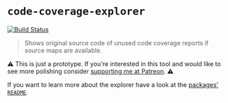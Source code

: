 # `code-coverage-explorer`

[![Build Status](https://travis-ci.org/donaldpipowitch/code-coverage-explorer.svg?branch=master)](https://travis-ci.org/donaldpipowitch/code-coverage-explorer)

> Shows original source code of unused code coverage reports if source maps are available.

⚠️ This is just a prototype. If you're interested in this tool and would like to see more polishing consider [supporting me at Patreon](https://www.patreon.com/donaldpipowitch). ⚠️

If you want to learn more about the explorer have a look at the [packages' `README`](./packages/code-coverage-explorer).
